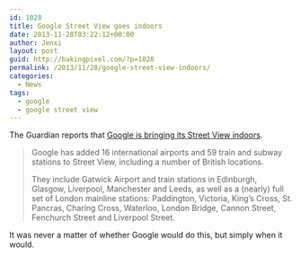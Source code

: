 ```yaml
---
id: 1028
title: Google Street View goes indoors
date: 2013-11-28T03:22:12+00:00
author: Jenxi
layout: post
guid: http://bakingpixel.com/?p=1028
permalink: /2013/11/28/google-street-view-indoors/
categories:
  - News
tags:
  - google
  - google street view
---
```

The Guardian reports that [Google is bringing its Street View indoors](http://www.theguardian.com/technology/2013/nov/27/google-street-view-airports-stations).

> Google has added 16 international airports and 59 train and subway stations to Street View, including a number of British locations.
> 
> They include Gatwick Airport and train stations in Edinburgh, Glasgow, Liverpool, Manchester and Leeds, as well as a (nearly) full set of London mainline stations: Paddington, Victoria, King&#8217;s Cross, St. Pancras, Charing Cross, Waterloo, London Bridge, Cannon Street, Fenchurch Street and Liverpool Street. 

It was never a matter of whether Google would do this, but simply when it would.